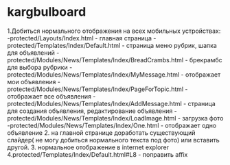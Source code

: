 # kargbulboard
1.Добиться нормального отображения на всех мобильных устройствах:
-protected/Layouts/Index.html - главная страница
-protected/Templates/Index/Default.html - страница меню рубрик, шапка для объявлений
-protected/Modules/News/Templates/Index/BreadCrambs.html - брекрамбс для выбора рубрики
-protected/Modules/News/Templates/Index/MyMessage.html - отображает мои объявления
-protected/Modules/News/Templates/Index/PageForTopic.html - отображает все объявления
-protected/Modules/News/Templates/Index/AddMessage.html - страница для создания объявления, редактирование объявления
-protected/Modules/News/Templates/Index/LoadImage.html - загрузка фото
-protected/Modules/News/Templates/Index/One.html - отображает одно объявление
2. на главной странице доработать существующий слайдер( не могу добиться нормального текста под фото) или вставить другой.
3. нормальное отображение в internet explorer
4.protected/Templates/Index/Default.html#L8  - поправить affix
